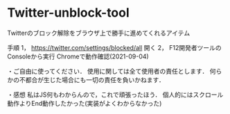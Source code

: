 # Twitter-unblock-tool
Twitterのブロック解除をブラウザ上で勝手に進めてくれるアイテム

手順
  1， https://twitter.com/settings/blocked/all 開く
  2， F12開発者ツールのConsoleから実行
  Chromeで動作確認(2021-09-04)

・ご自由に使ってください．
  使用に関しては全て使用者の責任とします．
  何らかの不都合が生じた場合にも一切の責任を負いかねます．

・感想
  私はJS何もわからんので，これで頑張ったほう．
  個人的にはスクロール動作よりEnd動作したかった(実装がよくわからなかった)

